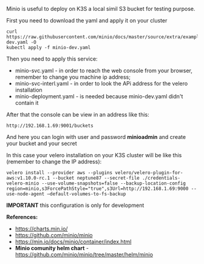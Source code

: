 Minio is useful to deploy on K3S a local simil S3 bucket for testing purpose.

First you need to download the yaml and apply it on your cluster

```
curl https://raw.githubusercontent.com/minio/docs/master/source/extra/examples/minio-dev.yaml -O
kubectl apply -f minio-dev.yaml
```

Then you need to apply this service:
* minio-svc.yaml - in order to reach the web console from your browser, remember to change you machine ip address;
* minio-svc-interl.yaml - in order to look the APi address for the velero installation
* minio-deployment.yaml - is needed because minio-dev.yaml didn't contain it

After that the console can be view in an address like this:
```
http://192.168.1.69:9001/buckets
```
And here you can login with user and password **minioadmin** and create your bucket and your secret

In this case your velero installation on your K3S cluster will be like this (remember to change the IP address):
```
velero install --provider aws --plugins velero/velero-plugin-for-aws:v1.10.0-rc.1 --bucket neptune87 --secret-file ./credentials-velero-minio --use-volume-snapshots=false --backup-location-config region=minio,s3ForcePathStyle="true",s3Url=http://192.168.1.69:9000 --use-node-agent –default-volumes-to-fs-backup
```

**IMPORTANT** this configuration is only for development

**References:**
* https://charts.min.io/
* https://github.com/minio/minio
* https://min.io/docs/minio/container/index.html
* **Minio comunity helm chart** - https://github.com/minio/minio/tree/master/helm/minio
